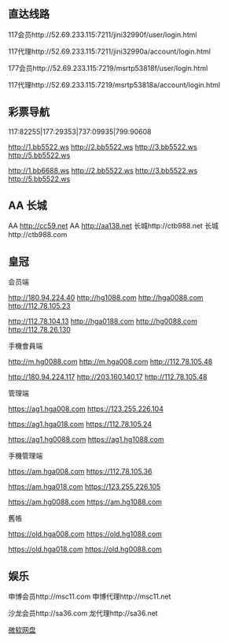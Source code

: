 直达线路
-------
117会员http://52.69.233.115:7211/jini32990f/user/login.html

117代理http://52.69.233.115:7211/jini32990a/account/login.html

177会员http://52.69.233.115:7219/msrtp53818f/user/login.html

117代理http://52.69.233.115:7219/msrtp53818a/account/login.html

彩票导航  
--------
117:82255|177:29353|737:09935|799:90608

http://1.bb5522.ws  http://2.bb5522.ws  http://3.bb5522.ws  http://5.bb5522.ws  

http://1.bb6688.ws  http://2.bb5522.ws  http://3.bb5522.ws  http://5.bb5522.ws

AA 长城
-------
AA http://cc59.net  AA http://aa138.net  长城http://ctb988.net  长城http://ctb988.com

皇冠
----
会员端

http://180.94.224.40   http://hg1088.com  http://hga0088.com  http://112.78.105.23 

http://112.78.104.13 http://hga0188.com  http://hg0088.com   http://112.78.26.130


手機會員端

http://m.hg0088.com   http://m.hga008.com   http://112.78.105.48

http://180.94.224.117   http://203.160.140.17  http://112.78.105.48   


管理端

https://ag1.hga008.com   https://123.255.226.104

https://ag1.hga018.com   https://112.78.105.24

https://ag1.hg0088.com   https://ag1.hg1088.com



手機管理端

https://am.hga008.com   https://112.78.105.36

https://am.hga018.com   https://123.255.226.105

https://am.hg0088.com   https://am.hg1088.com



舊帳

https://old.hga008.com   https://old.hg1088.com

https://old.hga018.com   https://old.hg0088.com

娱乐
----


申博会员http://msc11.com  申博代理http://msc11.net

沙龙会员http://sa36.com  龙代理http://sa36.net

<p><a href="https://onedrive.live.com/redir?resid=F5B0090663FEEADA!742" target="_blank">微软网盘</a>

